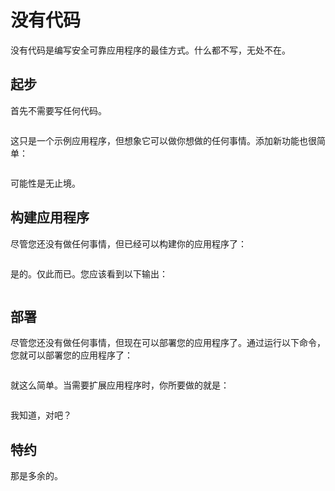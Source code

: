 # 没有代码
没有代码是编写安全可靠应用程序的最佳方式。什么都不写，无处不在。

## 起步
首先不需要写任何代码。

```

```

这只是一个示例应用程序，但想象它可以做你想做的任何事情。添加新功能也很简单：

```

```

可能性是无止境。

## 构建应用程序
尽管您还没有做任何事情，但已经可以构建你的应用程序了：

```

```

是的。仅此而已。您应该看到以下输出：

```

```

## 部署
尽管您还没有做任何事情，但现在可以部署您的应用程序了。通过运行以下命令，您就可以部署您的应用程序了：
```

```

就这么简单。当需要扩展应用程序时，你所要做的就是：

```

```

我知道，对吧？

## 特约
那是多余的。
